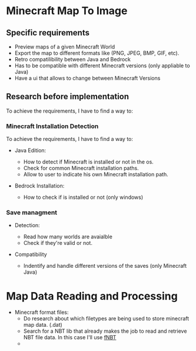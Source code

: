 # Minecraft Map To Image

## Specific requirements

- Preview maps of a given Minecraft World
- Export the map to different formats like
  (PNG, JPEG, BMP, GIF, etc).
- Retro compatilibility between Java and Bedrock
- Has to be compatible with different Minecraft versions (only appliable to Java)
- Have a ui that allows to change between Minecraft Versions

## Research before implementation

To achieve the requirements, I have to find a way to:

### Minecraft Installation Detection

To achieve the requirements, I have to find a way to:

- Java Edition:
  - How to detect if Minecraft is installed or not in the os.
  - Check for common Minecraft installation paths.
  - Allow to user to indicate his own Minecraft installation path.

- Bedrock Installation:
  - How to check if is installed or not (only windows)

### Save managment

- Detection:
  - Read how many worlds are avaialble
  - Check if they're valid or not.

- Compatibility
  - Indentify and handle different versions of the saves (only Minecraft Java)

# Map Data Reading and Processing

- Minecraft format files:
  - Do research about which filetypes are being used to store minecraft map data. (.dat)
  - Search for a NBT lib that already makes the job to read and retrieve NBT file data. In this case I'll use [fNBT](https://github.com/mstefarov/fNbt)
  - 